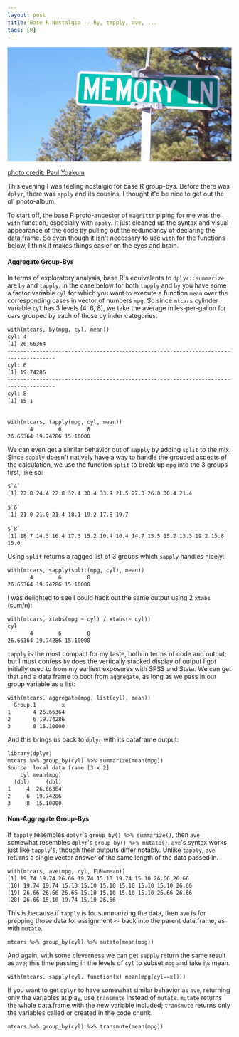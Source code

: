 ```yaml
---
layout: post
title: Base R Nostalgia -- by, tapply, ave, ...
tags: [R]
---
```


![](/images/memory_lane.jpg)

<a href='https://www.flickr.com/photos/38302410@N04/3522676990'>photo credit: Paul Yoakum</a>

This evening I was feeling nostalgic for base R group-bys. Before there was `dplyr`, there was `apply` and its cousins. I thought it'd be nice to get out the ol' photo-album. 

To start off, the base R proto-ancestor of `magrittr` piping for me was the `with` function, especially with `apply`. It just cleaned up the
syntax and visual appearance of the code by pulling out the redundancy of declaring the data.frame. So even though it isn't necessary to use `with` for the
functions below, I think it makes things easier on the eyes and brain.


#### Aggregate Group-Bys

In terms of exploratory analysis, base R's equivalents to `dplyr::summarize` are `by` and `tapply`. In the case below for both `tapply` and `by` you have some a factor variable `cyl` for which you want to execute a function `mean` over the corresponding cases in vector of numbers `mpg`. So since `mtcars` cylinder variable `cyl` has 3 levels (4, 6, 8), we take the average miles-per-gallon for cars grouped by each of those cylinder categories. 

    with(mtcars, by(mpg, cyl, mean))
    cyl: 4
    [1] 26.66364
    ------------------------------------------------------------------------------------- 
    cyl: 6
    [1] 19.74286
    ------------------------------------------------------------------------------------- 
    cyl: 8
    [1] 15.1
    
    
    with(mtcars, tapply(mpg, cyl, mean))
           4        6        8 
    26.66364 19.74286 15.10000 


We can even get a similar behavior out of `sapply` by adding `split` to the mix. Since `sapply` doesn't natively have a way to handle the grouped aspects of the calculation, we use the function `split` to break up `mpg` into the 3 groups first, like so: 

    $`4`
    [1] 22.8 24.4 22.8 32.4 30.4 33.9 21.5 27.3 26.0 30.4 21.4

    $`6`
    [1] 21.0 21.0 21.4 18.1 19.2 17.8 19.7

    $`8`
    [1] 18.7 14.3 16.4 17.3 15.2 10.4 10.4 14.7 15.5 15.2 13.3 19.2 15.8 15.0


Using `split` returns a ragged list of 3 groups which `sapply` handles nicely:
    
    with(mtcars, sapply(split(mpg, cyl), mean))
           4        6        8 
    26.66364 19.74286 15.10000 


I was delighted to see I could hack out the same output using 2 `xtabs` (sum/n):

    with(mtcars, xtabs(mpg ~ cyl) / xtabs(~ cyl))     
    cyl
           4        6        8 
    26.66364 19.74286 15.10000 


`tapply` is the most compact for my taste, both in terms of code and output; but I must confess `by` does the vertically stacked display of output I got initially used to from my earliest exposures with SPSS and Stata. We can get that and a data frame to boot from `aggregate`, as long as we pass in our group variable as a list:

    with(mtcars, aggregate(mpg, list(cyl), mean))
      Group.1        x
    1       4 26.66364
    2       6 19.74286
    3       8 15.10000

And this brings us back to `dplyr` with its dataframe output:

    library(dplyr)
    mtcars %>% group_by(cyl) %>% summarize(mean(mpg))
    Source: local data frame [3 x 2]
        cyl mean(mpg)
      (dbl)     (dbl)
    1     4  26.66364
    2     6  19.74286
    3     8  15.10000



#### Non-Aggregate Group-Bys

If `tapply` resembles `dplyr`'s `group_by() %>% summarize()`, then `ave` somewhat resembles `dplyr`'s `group_by() %>% mutate()`. `ave`'s syntax works just like `tapply`'s, though their outputs differ notably. Unlike `tapply`, `ave` returns a single vector answer of the same length of the data passed in. 

    with(mtcars, ave(mpg, cyl, FUN=mean))
    [1] 19.74 19.74 26.66 19.74 15.10 19.74 15.10 26.66 26.66
    [10] 19.74 19.74 15.10 15.10 15.10 15.10 15.10 15.10 26.66
    [19] 26.66 26.66 26.66 15.10 15.10 15.10 15.10 26.66 26.66
    [28] 26.66 15.10 19.74 15.10 26.66


This is because if `tapply` is for summarizing the data, then `ave` is for prepping those data for assignment `<-` back into the parent data.frame, as with `mutate`. 
  
    
    mtcars %>% group_by(cyl) %>% mutate(mean(mpg))

And again, with some cleverness we can get `sapply` return the same result as `ave`; this time passing in the levels of `cyl` to subset `mpg` and take its mean.

    with(mtcars, sapply(cyl, function(x) mean(mpg[cyl==x])))


If you want to get `dplyr` to have somewhat similar behavior as `ave`, returning only the variables at play, use `transmute` instead of `mutate`. `mutate` returns the whole data.frame with the new variable included; `transmute` returns only the variables called or created in the code chunk.
    
    mtcars %>% group_by(cyl) %>% transmute(mean(mpg))    
    